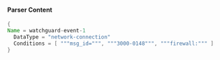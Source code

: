 #### Parser Content
```Java
{
Name = watchguard-event-1
  DataType = "network-connection"
  Conditions = [ """msg_id=""", """3000-0148""", """firewall:""" ]
}
```